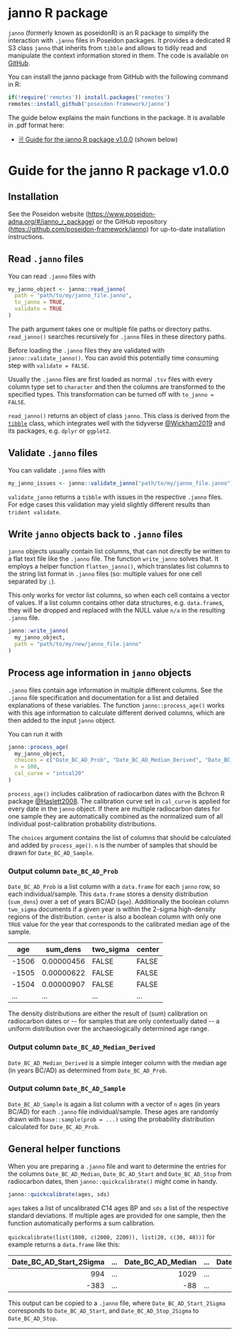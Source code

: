 <popup :custom-text="`<p><a href='https://nevrome.github.io/uni.tuebingen.poseidon.intro.2h.2024'>A short introduction to the Poseidon genotype data management framework</a> by Clemens Schmid: A Poseidon tutorial also covering <a href='https://nevrome.github.io/uni.tuebingen.poseidon.intro.2h.2024/spacetime.html'>the janno R package</a></p>`"></popup>

<h1>janno R package</h1>

`janno` (formerly known as poseidonR) is an R package to simplify the interaction with `.janno` files in Poseidon packages. It provides a dedicated R S3 class `janno` that inherits from `tibble` and allows to tidily read and manipulate the context information stored in them. The code is available on [GitHub](https://github.com/poseidon-framework/janno/).

You can install the janno package from GitHub with the following command in R:

```r
if(!require('remotes')) install.packages('remotes')
remotes::install_github('poseidon-framework/janno')
```

The guide below explains the main functions in the package. It is available in .pdf format here:

- [🗎 Guide for the janno R package v1.0.0](https://github.com/poseidon-framework/poseidon-framework.github.io/blob/master/janno_r_package.pdf) (shown below)

# Guide for the janno R package v1.0.0

## Installation

See the Poseidon website (<https://www.poseidon-adna.org/#/janno_r_package>) or the GitHub repository (<https://github.com/poseidon-framework/janno>) for up-to-date installation instructions.

## Read `.janno` files

You can read `.janno` files with

```r
my_janno_object <- janno::read_janno(
  path = "path/to/my/janno_file.janno",
  to_janno = TRUE,
  validate = TRUE
)
```

The path argument takes one or multiple file paths or directory paths. `read_janno()` searches recursively for `.janno` files in these directory paths.

Before loading the `.janno` files they are validated with `janno::validate_janno()`. You can avoid this potentially time consuming step with `validate = FALSE`.

Usually the `.janno` files are first loaded as normal `.tsv` files with every column type set to `character` and then the columns are transformed to the specified types. This transformation can be turned off with `to_janno = FALSE`.

`read_janno()` returns an object of class `janno`. This class is derived from the [`tibble`](https://tibble.tidyverse.org/) class, which integrates well with the tidyverse [@Wickham2019](https://doi.org/10.21105/joss.01686) and its packages, e.g. `dplyr` or `ggplot2`.

## Validate `.janno` files

You can validate `.janno` files with

```r
my_janno_issues <- janno::validate_janno("path/to/my/janno_file.janno")
```

`validate_janno` returns a `tibble` with issues in the respective `.janno` files. For edge cases this validation may yield slightly different results than `trident validate`.

## Write `janno` objects back to `.janno` files

`janno` objects usually contain list columns, that can not directly be written to a flat text file like the `.janno` file. The function `write_janno` solves that. It employs a helper function `flatten_janno()`, which translates list columns to the string list format in `.janno` files (so: multiple values for one cell separated by `;`).

This only works for vector list columns, so when each cell contains a vector of values. If a list column contains other data structures, e.g. `data.frame`s, they will be dropped and replaced with the NULL value `n/a` in the resulting `.janno` file.

```r
janno::write_janno(
  my_janno_object,
  path = "path/to/my/new/janno_file.janno"
)
```

## Process age information in `janno` objects

`.janno` files contain age information in multiple different columns. See the `.janno` file specification and documentation for a list and detailed explanations of these variables. The function `janno::process_age()` works with this age information to calculate different derived columns, which are then added to the input `janno` object.

You can run it with

```r
janno::process_age(
  my_janno_object,
  choices = c("Date_BC_AD_Prob", "Date_BC_AD_Median_Derived", "Date_BC_AD_Sample"),
  n = 100,
  cal_curve = "intcal20"
)
```

`process_age()` includes calibration of radiocarbon dates with the Bchron R package [@Haslett2008](https://doi.org/10.1111/j.1467-9876.2008.00623.x). The calibration curve set in `cal_curve` is applied for every date in the `janno` object. If there are multiple radiocarbon dates for one sample they are automatically combined as the normalized sum of all individual post-calibration probability distributions.

The `choices` argument contains the list of columns that should be calculated and added by `process_age()`. `n` is the number of samples that should be drawn for `Date_BC_AD_Sample`.

### Output column `Date_BC_AD_Prob`

`Date_BC_AD_Prob` is a list column with a `data.frame` for each `janno` row, so each individual/sample. This `data.frame` stores a density distribution (`sum_dens`) over a set of years BC/AD (`age`). Additionally the boolean column `two_sigma` documents if a given year is within the 2-sigma high-density regions of the distribution. `center` is also a boolean column with only one `TRUE` value for the year that corresponds to the calibrated median age of the sample.

| age   | sum_dens   | two_sigma | center |
|-------|------------|-----------|--------|
| -1506 | 0.00000456 | FALSE     | FALSE  |
| -1505 | 0.00000622 | FALSE     | FALSE  |
| -1504 | 0.00000907 | FALSE     | FALSE  |
| ...   | ...        | ...       | ...    |

The density distributions are either the result of (sum) calibration on radiocarbon dates or -- for samples that are only contextually dated -- a uniform distribution over the archaeologically determined age range.

### Output column `Date_BC_AD_Median_Derived`

`Date_BC_AD_Median_Derived` is a simple integer column with the median age (in years BC/AD) as determined from `Date_BC_AD_Prob`.

### Output column `Date_BC_AD_Sample`

`Date_BC_AD_Sample` is again a list column with a vector of `n` ages (in years BC/AD) for each `.janno` file individual/sample. These ages are randomly drawn with `base::sample(prob = ...)` using the probability distribution calculated for `Date_BC_AD_Prob`.

## General helper functions

When you are preparing a `.janno` file and want to determine the entries for the columns `Date_BC_AD_Median`, `Date_BC_AD_Start` and `Date_BC_AD_Stop` from radiocarbon dates, then `janno::quickcalibrate()` might come in handy.

```r
janno::quickcalibrate(ages, sds)
```

`ages` takes a list of uncalibrated C14 ages BP and `sds` a list of the respective standard deviations. If multiple ages are provided for one sample, then the function automatically performs a sum calibration. 

`quickcalibrate(list(1000, c(2000, 2200)), list(20, c(30, 40)))` for example returns a `data.frame` like this: 

| Date_BC_AD_Start_2Sigma| ... | Date_BC_AD_Median| ... | Date_BC_AD_Stop_2Sigma|
|-----------------------:|----:|-----------------:|----:|----------------------:|
|                     994| ... |              1029| ... |                   1149|
|                    -383| ... |               -88| ... |                    117|

This output can be copied to a `.janno` file, where `Date_BC_AD_Start_2Sigma` corresponds to `Date_BC_AD_Start`, and `Date_BC_AD_Stop_2Sigma` to `Date_BC_AD_Stop`.

***
